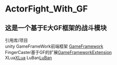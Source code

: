 # ActorFight_With_GF
这是一个基于E大GF框架的战斗模块
------------------------------------------------------------
引用库/项目<br />
unity GameFrameWork前端框架 [GameFramework](https://github.com/EllanJiang/GameFramework)<br />
FingerCaster基于GF的扩展[GameFrameworkExtension](https://github.com/FingerCaster/UGFExtensions)<br />
XLua[XLua](https://github.com/Tencent/xLua)
LuBan[LuBan](https://github.com/focus-creative-games/luban)
